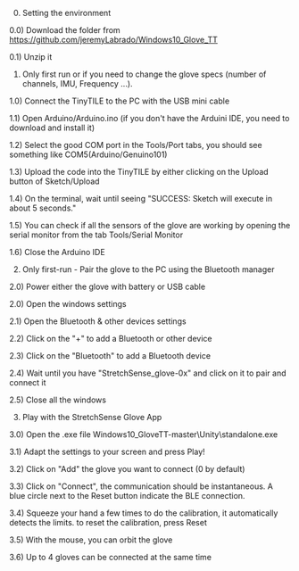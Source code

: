 0) Setting the environment

0.0) Download the folder from https://github.com/jeremyLabrado/Windows10_Glove_TT 

0.1) Unzip it


1) Only first run or if you need to change the glove specs (number of channels, IMU, Frequency ...). 

1.0) Connect the TinyTILE to the PC with the USB mini cable

1.1) Open Arduino/Arduino.ino (if you don't have the Arduini IDE, you need to download and install it)

1.2) Select the good COM port in the Tools/Port tabs, you should see something like COM5(Arduino/Genuino101)

1.3) Upload the code into the TinyTILE by either clicking on the Upload button of Sketch/Upload

1.4) On the terminal, wait until seeing "SUCCESS: Sketch will execute in about 5 seconds."

1.5) You can check if all the sensors of the glove are working by opening the serial monitor from the tab Tools/Serial Monitor

1.6) Close the Arduino IDE


2) Only first-run - Pair the glove to the PC using the Bluetooth manager

2.0) Power either the glove with battery or USB cable

2.0) Open the windows settings

2.1) Open the Bluetooth & other devices settings

2.2) Click on the "+" to add a Bluetooth or other device

2.3) Click on the "Bluetooth" to add a Bluetooth device

2.4) Wait until you have "StretchSense_glove-0x" and click on it to pair and connect it

2.5) Close all the windows


3)  Play with the StretchSense Glove App

3.0) Open the .exe file Windows10_GloveTT-master\Unity\standalone.exe

3.1) Adapt the settings to your screen and press Play!

3.2) Click on "Add"  the glove you want to connect (0 by default)

3.3) Click on "Connect", the communication should be instantaneous. A blue circle next to the Reset button indicate the BLE connection.

3.4) Squeeze your hand a few times to do the calibration, it automatically detects the limits. to reset the calibration, press Reset

3.5) With the mouse, you can orbit the glove

3.6) Up to 4 gloves can be connected at the same time
